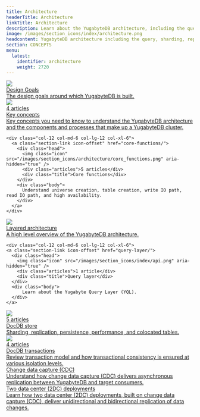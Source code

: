 ```yaml
---
title: Architecture
headerTitle: Architecture
linkTitle: Architecture
description: Learn about the YugabyteDB architecture, including the query, sharding, replication, transactions, and storage layers.
image: /images/section_icons/index/architecture.png
headcontent: YugabyteDB architecture including the query, sharding, replication, transactions, and storage layers.
section: CONCEPTS
menu:
  latest:
    identifier: architecture
    weight: 2720
---
```



<div class="row">
  <div class="col-12 col-md-6 col-lg-12 col-xl-6">
    <a class="section-link icon-offset" href="design-goals/">
      <div class="head">
        <img class="icon" src="/images/section_icons/introduction/core_features.png" aria-hidden="true" />
        <div class="title">Design Goals</div>
      </div>
      <div class="body">
          The design goals around which YugabyteDB is built.
      </div>
    </a>
  </div>

  <div class="col-12 col-md-6 col-lg-12 col-xl-6">
    <a class="section-link icon-offset" href="concepts/">
      <div class="head">
        <img class="icon" src="/images/section_icons/architecture/concepts.png" aria-hidden="true" />
        <div class="articles">4 articles</div>
        <div class="title">Key concepts</div>
      </div>
      <div class="body">
        Key concepts you need to know to understand the YugabyteDB architecture and the components and processes that make up a YugabyteDB cluster.
      </div>
    </a>
  </div>

    <div class="col-12 col-md-6 col-lg-12 col-xl-6">
      <a class="section-link icon-offset" href="core-functions/">
        <div class="head">
          <img class="icon" src="/images/section_icons/architecture/core_functions.png" aria-hidden="true" />
          <div class="articles">5 articles</div>
          <div class="title">Core functions</div>
        </div>
        <div class="body">
          Understand universe creation, table creation, write IO path, read IO path, and high availability.
        </div>
      </a>
    </div>

  <div class="col-12 col-md-6 col-lg-12 col-xl-6">
    <a class="section-link icon-offset" href="layered-architecture/">
      <div class="head">
        <img class="icon" src="/images/section_icons/architecture/concepts.png" aria-hidden="true" />
        <div class="title">Layered architecture</div>
      </div>
      <div class="body">
          A high level overview of the YugabyteDB architecture.
      </div>
    </a>
  </div>

    <div class="col-12 col-md-6 col-lg-12 col-xl-6">
    <a class="section-link icon-offset" href="query-layer/">
      <div class="head">
        <img class="icon" src="/images/section_icons/index/api.png" aria-hidden="true" />
        <div class="articles">1 article</div>
        <div class="title">Query layer</div>
      </div>
      <div class="body">
          Learn about the Yugabyte Query Layer (YQL).
      </div>
    </a>
  </div>

  <div class="col-12 col-md-6 col-lg-12 col-xl-6">
    <a class="section-link icon-offset" href="docdb/">
      <div class="head">
        <img class="icon" src="/images/section_icons/architecture/distributed_acid.png" aria-hidden="true" />
        <div class="articles">5 articles</div>
        <div class="title">DocDB store</div>
      </div>
      <div class="body">
          Sharding, replication, persistence, performance, and colocated tables.
      </div>
    </a>
  </div>

  <div class="col-12 col-md-6 col-lg-12 col-xl-6">
    <a class="section-link icon-offset" href="transactions/">
      <div class="head">
        <img class="icon" src="/images/section_icons/architecture/distributed_acid.png" aria-hidden="true" />
        <div class="articles">4 articles</div>
        <div class="title">DocDB transactions</div>
      </div>
      <div class="body">
        Review transaction model and how transactional consistency is ensured at various isolation levels.
      </div>
    </a>
  </div>

  <div class="col-12 col-md-6 col-lg-12 col-xl-6">
    <a class="section-link icon-offset" href="cdc-architecture/">
      <div class="head">
        <!-- img class="icon" src="/images/section_icons/architecturedistributed_acid.png" aria-hidden="true" / -->
        <div class="title">Change data capture (CDC)</div>
      </div>
      <div class="body">
        Understand how change data capture (CDC) delivers asynchronous replication between YugabyteDB and target consumers.
      </div>
    </a>
  </div>

  <div class="col-12 col-md-6 col-lg-12 col-xl-6">
    <a class="section-link icon-offset" href="2dc-deployments/">
      <div class="head">
        <!-- img class="icon" src="/images/section_iconsarchitecturedistributed_acid.png" aria-hidden="true" / -->
        <div class="title">Two data center (2DC) deployments</div>
      </div>
      <div class="body">
        Learn how two data center (2DC) deployments, built on change data capture (CDC), deliver unidirectional and bidirectional replication of data changes.
      </div>
    </a>
  </div>

</div>
